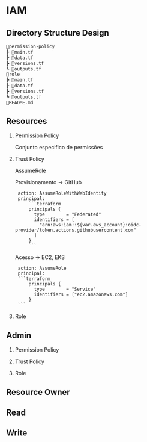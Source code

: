 # IAM

## Directory Structure Design

``` bash
📂permission-policy
┣ 📜main.tf
┣ 📜data.tf
┣ 📜versions.tf
┗ 📜outputs.tf
📂role
┣ 📜main.tf
┣ 📜data.tf
┣ 📜versions.tf
┗ 📜outputs.tf
📜README.md
```

## Resources

1. Permission Policy

    Conjunto especifico de permissões

2. Trust Policy

    AssumeRole


    Provisionamento -> GitHub

        action: AssumeRoleWithWebIdentity
        principal:
            ```terraform
            principals {
              type        = "Federated"
              identifiers = [
                "arn:aws:iam::${var.aws_account}:oidc-provider/token.actions.githubusercontent.com"
              ]
            }
            ```

    Acesso -> EC2, EKS

        action: AssumeRole
        principal:
        ```terraform
            principals {
              type        = "Service"
              identifiers = ["ec2.amazonaws.com"]
            }
        ```

3. Role

## Admin

1. Permission Policy

2. Trust Policy

3. Role

## Resource Owner

## Read

## Write
